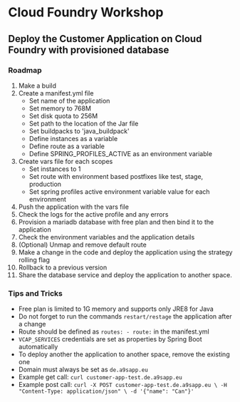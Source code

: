 # Cloud Foundry Workshop

## Deploy the Customer Application on Cloud Foundry with provisioned database

### Roadmap

1. Make a build
2. Create a manifest.yml file
   * Set name of the application
   * Set memory to 768M
   * Set disk quota to 256M
   * Set path to the location of the Jar file
   * Set buildpacks to 'java_buildpack'
   * Define instances as a variable
   * Define route as a variable
   * Define SPRING_PROFILES_ACTIVE as an environment variable
3. Create vars file for each scopes
   * Set instances to 1 
   * Set route with environment based postfixes like test, stage, production
   * Set spring profiles active environment variable value for each environment
4. Push the application with the vars file
5. Check the logs for the active profile and any errors
6. Provision a mariadb database with free plan and then bind it to the application
7. Check the environment variables and the application details
8. (Optional) Unmap and remove default route
9. Make a change in the code and deploy the application using the strategy rolling flag
10. Rollback to a previous version
11. Share the database service and deploy the application to another space. 

### Tips and Tricks

* Free plan is limited to 1G memory and supports only JRE8 for Java
* Do not forget to run the commands `restart/restage` the application after a change
* Route should be defined as `routes: - route:` in the manifest.yml
* `VCAP_SERVICES` credentials are set as properties by Spring Boot automatically
* To deploy another the application to another space, remove the existing one
* Domain must always be set as `de.a9sapp.eu`
* Example get call: `curl customer-app-test.de.a9sapp.eu`
* Example post call: `curl -X POST customer-app-test.de.a9sapp.eu \
  -H "Content-Type: application/json" \
  -d '{"name": "Can"}' `